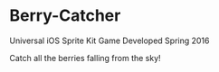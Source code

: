 # Berry-Catcher

Universal iOS Sprite Kit Game Developed Spring 2016

Catch all the berries falling from the sky!
